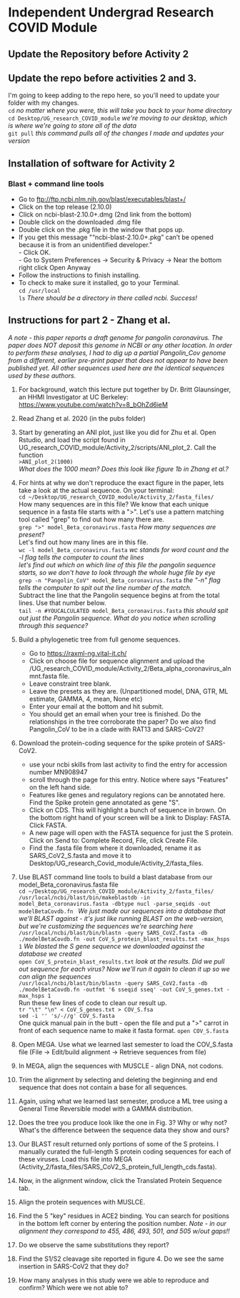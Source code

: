 # Independent Undergrad Research COVID Module

## Update the Repository before Activity 2


## Update the repo before activities 2 and 3. 
I'm going to keep adding to the repo here, so you'll need to update your folder with my changes.  
`cd` *no matter where you were, this will take you back to your home directory*  
`cd Desktop/UG_research_COVID_module` *we're moving to our desktop, which is where we're going to store all of the data*  
`git pull` *this command pulls all of the changes I made and updates your version* 


## Installation of software for Activity 2  

### Blast + command line tools  
- Go to ftp://ftp.ncbi.nlm.nih.gov/blast/executables/blast+/  
- Click on the top release (2.10.0)  
- Click on ncbi-blast-2.10.0+.dmg (2nd link from the bottom)  
- Double click on the downloaded .dmg file  
- Double click on the .pkg file in the window that pops up.  
- If you get this message "“ncbi-blast-2.10.0+.pkg” can’t be opened because it is from an unidentified developer."  
		- Click OK.  
		- Go to System Preferences -> Security & Privacy -> Near the bottom right click Open Anyway  
- Follow the instructions to finish installing.  
- To check to make sure it installed, go to your Terminal.  
`cd /usr/local`  
`ls` *There should be a directory in there called ncbi. Success!*  

## Instructions for part 2 - Zhang et al.  
*A note - this paper reports a draft genome for pangolin coronavirus. The paper does NOT deposit this genome in NCBI or any other location. In order to perform these analyses, I had to dig up a partial Pangolin_Cov genome from a different, earlier pre-print paper that does not appear to have been published yet. All other sequences used here are the identical sequences used by these authors.*

1. For background, watch this lecture put together by Dr. Britt Glaunsinger, an HHMI Investigator at UC Berkeley:  
https://www.youtube.com/watch?v=8_bOhZd6ieM  
2. Read Zhang et al. 2020 (in the pubs folder)
3. Start by generating an ANI plot, just like you did for Zhu et al. Open Rstudio, and load the script found in UG_research_COVID_module/Activity_2/scripts/ANI_plot_2. Call the function  
`>ANI_plot_2(1000)`  
*What does the 1000 mean? Does this look like figure 1b in Zhang et al.?*  
4. For hints at why we don't reproduce the exact figure in the paper, lets take a look at the actual sequence. On your terminal:  
`cd ~/Desktop/UG_research_COVID_module/Activity_2/fasta_files/`  
How many sequences are in this file? We know that each unique sequence in a fasta file starts with a ">". Let's use a pattern matching tool called "grep" to find out how many there are.  
`grep ">" model_Beta_coronavirus.fasta` *How many sequences are present?*  
Let's find out how many lines are in this file.  
`wc -l model_Beta_coronavirus.fasta` *wc stands for word count and the -l flag tells the computer to count the lines*  
*let's find out which on which line of this file the pangolin sequence starts, so we don't have to look through the whole huge file by eye*  
`grep -n "Pangolin_CoV" model_Beta_coronavirus.fasta` *the "-n" flag tells the computer to spit out the line number of the match.*  
Subtract the line that the Pangolin sequence begins at from the total lines. Use that number below.  
`tail -n #YOUCALCULATED model_Beta_coronavirus.fasta` *this should spit out just the Pangolin sequence. What do you notice when scrolling through this sequence?*  
5. Build a phylogenetic tree from full genome sequences.  
	- Go to https://raxml-ng.vital-it.ch/
	- Click on choose file for sequence alignment and upload the /UG_research_COVID_module/Activity_2/Beta_alpha_coronavirus_alnmnt.fasta file.  
	- Leave constraint tree blank.  
	- Leave the presets as they are. (Unpartitioned model, DNA, GTR, ML estimate, GAMMA, 4, mean, None etc)  
	- Enter your email at the bottom and hit submit.  
	- You should get an email when your tree is finished. Do the relationships in the tree corroborate the paper? Do we also find Pangolin_CoV to be in a clade with RAT13 and SARS-CoV2?  
	
6. Download the protein-coding sequence for the spike protein of SARS-CoV2.  
	- use your ncbi skills from last activity to find the entry for accession number MN908947  
	- scroll through the page for this entry. Notice where says "Features" on the left hand side.  
	- Features like genes and regulatory regions can be annotated here. Find the Spike protein gene annotated as gene "S".  
	- Click on CDS. This will highlight a bunch of sequence in brown. On the bottom right hand of your screen will be a link to Display: FASTA. Click FASTA.  
	- A new page will open with the FASTA sequence for just the S protein. Click on Send to: Complete Record, File, click Create File.  
	- Find the .fasta file from where it downloaded, rename it as SARS_CoV2_S.fasta and move it to Desktop/UG_research_Covid_module/Activity_2/fasta_files. 
7. Use BLAST command line tools to build a blast database from our model_Beta_coronavirus.fasta file  
`cd ~/Desktop/UG_research_COVID_module/Activity_2/fasta_files/`  
`/usr/local/ncbi/blast/bin/makeblastdb -in model_Beta_coronavirus.fasta -dbtype nucl -parse_seqids -out modelBetaCovdb.fn ` *We just made our sequences into a database that we'll BLAST against - it's just like running BLAST on the web-version, but we're customizing the sequences we're searching here*  
`/usr/local/ncbi/blast/bin/blastn -query SARS_CoV2.fasta -db ./modelBetaCovdb.fn -out CoV_S_protein_blast_results.txt -max_hsps 1` *We blasted the S gene sequence we downloaded against the database we created*  
`open CoV_S_protein_blast_results.txt` *look at the results. Did we pull out sequence for each virus? Now we'll run it again to clean it up so we can align the sequences*  
`/usr/local/ncbi/blast/bin/blastn -query SARS_CoV2.fasta -db ./modelBetaCovdb.fn -outfmt '6 sseqid sseq' -out CoV_S_genes.txt -max_hsps 1 `  
Run these few lines of code to clean our result up.  
`tr "\t" "\n" < CoV_S_genes.txt > COV_S.fsa`  
`sed -i '' 's/-//g' COV_S.fasta`  
One quick manual pain in the butt - open the file and put a ">" carrot in front of each sequence name to make it fasta format.
`open COV_S.fasta`  
8. Open MEGA. Use what we learned last semester to load the COV_S.fasta file (File -> Edit/build alignment -> Retrieve sequences from file)  
9. In MEGA, align the sequences with MUSCLE - align DNA, not codons.  
10. Trim the alignment by selecting and deleting the beginning and end sequence that does not contain a base for all sequences.  
11. Again, using what we learned last semester, produce a ML tree using a General Time Reversible model with a GAMMA distribution.  
12. Does the tree you produce look like the one in Fig. 3? Why or why not? What's the difference between the sequence data they show and ours?  
13. Our BLAST result returned only portions of some of the S proteins. I manually curated the full-length S protein coding sequences for each of these viruses. Load this file into MEGA (Activity_2/fasta_files/SARS_CoV2_S_protein_full_length_cds.fasta).  
14. Now, in the alignment window, click the Translated Protein Sequence tab.  
15. Align the protein sequences with MUSLCE.  
16. Find the 5 "key" residues in ACE2 binding. You can search for positions in the bottom left corner by entering the position number. *Note - in our alignment they correspond to 455, 486, 493, 501, and 505 w/out gaps!!*  
17. Do we observe the same substitutions they report?  
18. Find the S1/S2 cleavage site reported in figure 4. Do we see the same insertion in SARS-CoV2 that they do?  
19. How many analyses in this study were we able to reproduce and confirm? Which were we not able to? 










